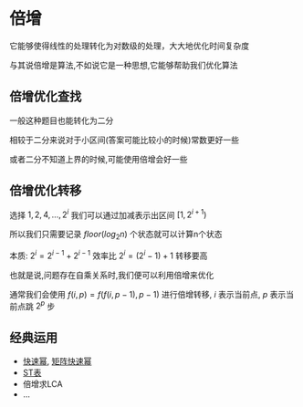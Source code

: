 # 倍增

它能够使得线性的处理转化为对数级的处理，大大地优化时间复杂度

与其说倍增是算法,不如说它是一种思想,它能够帮助我们优化算法

## 倍增优化查找

一般这种题目也能转化为二分

相较于二分来说对于小区间(答案可能比较小的时候)常数更好一些

或者二分不知道上界的时候,可能使用倍增会好一些

## 倍增优化转移

选择 $1,2,4,...,2^i$ 我们可以通过加减表示出区间 $[1,2^{i+1})$  

所以我们只需要记录 $floor(log_2n)$ 个状态就可以计算n个状态

本质: $2^i=2^{i-1}+2^{i-1}$ 效率比 $2^i=(2^i-1)+1$ 转移要高

也就是说,问题存在自乘关系时,我们便可以利用倍增来优化

通常我们会使用 $f(i,p)=f(f(i,p-1),p-1)$ 进行倍增转移, $i$ 表示当前点, $p$ 表示当前点跳 $2^p$ 步

## 经典运用
- [快速幂](/template/7-Others/qpower), [矩阵快速幂](/template/7-Others/matrix-qpower)
- [ST表](/template/2-DS/ST)
- 倍增求LCA
- ...